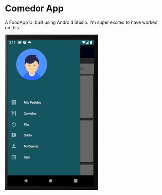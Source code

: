 Comedor App
===============

A FoodApp UI built using Android Studio. I'm super excited to have worked on this.

<img src="https://raw.githubusercontent.com/osinagalj/AppComedor/master/app/img/AppComedor_img_1.PNG" width="300" height="500" alt="FoodApp UI"/>
